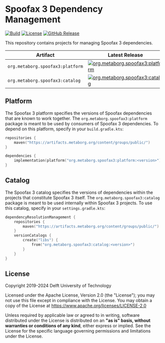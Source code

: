 # Spoofax 3 Dependency Management
[![Build][github-build-badge]][github-build]
[![License][license-badge]][license]
[![GitHub Release][github-release-badge]][github-release]

This repository contains projects for managing Spoofax 3 dependencies.

| Artifact                          | Latest Release                                                                |
| --------------------------------- | ----------------------------------------------------------------------------- |
| `org.metaborg.spoofax3:platform`  | [![org.metaborg.spoofax3:platform][platform-maven-badge]][platform-maven]     |
| `org.metaborg.spoofax3:catalog`   | [![org.metaborg.spoofax3:catalog][catalog-maven-badge]][catalog-maven]        |



## Platform
The Spoofax 3 platform specifies the versions of Spoofax dependencies that are known to work together. The `org.metaborg.spoofax3:platform` package is meant to be used by consumers of Spoofax 3 dependencies. To depend on this platform, specify in your `build.gradle.kts`:

```kotlin
repositories {
    maven("https://artifacts.metaborg.org/content/groups/public/")
}

dependencies {
    implementation(platform("org.metaborg.spoofax3:platform:<version>"))
}
```


## Catalog
The Spoofax 3 catalog specifies the versions of dependencies within the projects that constitute Spoofax 3 itself.
The `org.metaborg.spoofax3:catalog` package is meant to be used internally within Spoofax 3 projects. To use this catalog, specify in your `settings.gradle.kts`:

```kotlin
dependencyResolutionManagement {
    repositories {
        maven("https://artifacts.metaborg.org/content/groups/public/")
    }
    versionCatalogs {
        create("libs") {
            from("org.metaborg.spoofax3:catalog:<version>")
        }
    }
}
```



## License
Copyright 2019-2024 Delft University of Technology

Licensed under the Apache License, Version 2.0 (the "License"); you may not use this file except in compliance with the License. You may obtain a copy of the License at <https://www.apache.org/licenses/LICENSE-2.0>

Unless required by applicable law or agreed to in writing, software distributed under the License is distributed on an **"as is" basis, without warranties or conditions of any kind**, either express or implied. See the License for the specific language governing permissions and limitations under the License.



[github-build-badge]: https://img.shields.io/github/actions/workflow/status/metaborg/spoofax3-depman/build.yaml
[github-build]: https://github.com/metaborg/spoofax3-depman/actions
[license-badge]: https://img.shields.io/github/license/metaborg/spoofax3-depman
[license]: https://github.com/metaborg/spoofax3-depman/blob/main/LICENSE
[github-release-badge]: https://img.shields.io/github/v/release/metaborg/spoofax3-depman
[github-release]: https://github.com/metaborg/spoofax3-depman/releases

[platform-maven-badge]: https://img.shields.io/maven-metadata/v?metadataUrl=https%3A%2F%2Fartifacts.metaborg.org%2Fcontent%2Frepositories%2Freleases%2Forg%2Fmetaborg%2Fspoofax3%2Fplatform%2Fmaven-metadata.xml
[platform-maven]: https://artifacts.metaborg.org/#nexus-search;gav~org.metaborg.spoofax3~platform~~~

[catalog-maven-badge]: https://img.shields.io/maven-metadata/v?metadataUrl=https%3A%2F%2Fartifacts.metaborg.org%2Fcontent%2Frepositories%2Freleases%2Forg%2Fmetaborg%2Fspoofax3%2Fcatalog%2Fmaven-metadata.xml
[catalog-maven]: https://artifacts.metaborg.org/#nexus-search;gav~org.metaborg.spoofax3~catalog~~~
